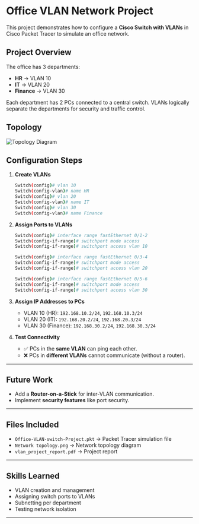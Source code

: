 #  Office VLAN Network Project

This project demonstrates how to configure a **Cisco Switch with VLANs** in Cisco Packet Tracer to simulate an office network.

##  Project Overview

The office has 3 departments:

* **HR** → VLAN 10
* **IT** → VLAN 20
* **Finance** → VLAN 30

Each department has 2 PCs connected to a central switch. VLANs logically separate the departments for security and traffic control.

##  Topology

![Topology Diagram](Diagrams/NetworkTopology.png)

##  Configuration Steps

1. **Create VLANs**

   ```bash
   Switch(config)# vlan 10
   Switch(config-vlan)# name HR
   Switch(config)# vlan 20
   Switch(config-vlan)# name IT
   Switch(config)# vlan 30
   Switch(config-vlan)# name Finance
   ```

2. **Assign Ports to VLANs**

   ```bash
   Switch(config)# interface range fastEthernet 0/1-2
   Switch(config-if-range)# switchport mode access
   Switch(config-if-range)# switchport access vlan 10

   Switch(config)# interface range fastEthernet 0/3-4
   Switch(config-if-range)# switchport mode access
   Switch(config-if-range)# switchport access vlan 20

   Switch(config)# interface range fastEthernet 0/5-6
   Switch(config-if-range)# switchport mode access
   Switch(config-if-range)# switchport access vlan 30
   ```

3. **Assign IP Addresses to PCs**

   * VLAN 10 (HR): `192.168.10.2/24`, `192.168.10.3/24`
   * VLAN 20 (IT): `192.168.20.2/24`, `192.168.20.3/24`
   * VLAN 30 (Finance): `192.168.30.2/24`, `192.168.30.3/24`

4. **Test Connectivity**

   * ✅ PCs in the **same VLAN** can ping each other.
   * ❌ PCs in **different VLANs** cannot communicate (without a router).

---

##  Future Work

* Add a **Router-on-a-Stick** for inter-VLAN communication.
* Implement **security features** like port security.

---

##  Files Included

* `Office-VLAN-switch-Project.pkt` → Packet Tracer simulation file
* `Network topology.png` → Network topology diagram
* `vlan_project_report.pdf` → Project report

---

##  Skills Learned

* VLAN creation and management
* Assigning switch ports to VLANs
* Subnetting per department
* Testing network isolation

---


